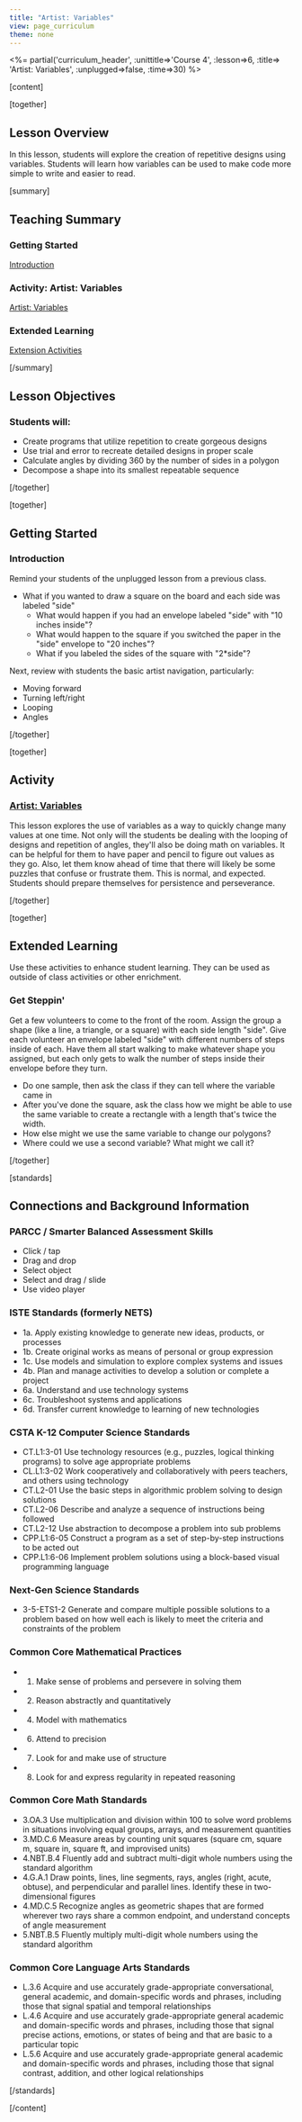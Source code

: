 ```yaml
---
title: "Artist: Variables"
view: page_curriculum
theme: none
---
```


<%= partial('curriculum_header', :unittitle=>'Course 4', :lesson=>6, :title=> 'Artist: Variables', :unplugged=>false, :time=>30) %>

[content]

[together]

## Lesson Overview 
In this lesson, students will explore the creation of repetitive designs using variables. Students will learn how variables can be used to make code more simple to write and easier to read. 

[summary]

## Teaching Summary
### **Getting Started**

[Introduction](#GetStarted) <br/>

### **Activity: Artist: Variables**

[Artist: Variables](#Activity)

### **Extended Learning**

[Extension Activities](#Extended)


[/summary]

## Lesson Objectives 
### Students will:

- Create programs that utilize repetition to create gorgeous designs
- Use trial and error to recreate detailed designs in proper scale
- Calculate angles by dividing 360 by the number of sides in a polygon
- Decompose a shape into its smallest repeatable sequence

[/together]

[together]

## Getting Started

### <a name="GetStarted"></a> Introduction

Remind your students of the unplugged lesson from a previous class.  

- What if you wanted to draw a square on the board and each side was labeled "side"
  - What would happen if you had an envelope labeled "side" with "10 inches inside"?
  - What would happen to the square if you switched the paper in the "side" envelope to "20 inches"?
  - What if you labeled the sides of the square with "2*side"?

Next, review with students the basic artist navigation, particularly:

- Moving forward
- Turning left/right
- Looping
- Angles

[/together]

[together]

## Activity
### <a name="Activity"></a> [Artist: Variables](http://learn.letron.vip/s/course4/stage/6/puzzle/1)

This lesson explores the use of variables as a way to quickly change many values at one time. Not only will the students be dealing with the looping of designs and repetition of angles, they'll also be doing math on variables.  It can be helpful for them to have paper and pencil to figure out values as they go. Also, let them know ahead of time that there will likely be some puzzles that confuse or frustrate them. This is normal, and expected.  Students should prepare themselves for persistence and perseverance.


[/together]


<!--(this is left in here as an example of how to include an image in Markdown)
![](binaryphoto.png) -->


[together]

## Extended Learning 
<a name="Extended"></a>Use these activities to enhance student learning. They can be used as outside of class activities or other enrichment.

### Get Steppin'

Get a few volunteers to come to the front of the room.  Assign the group a shape (like a line, a triangle, or a square) with each side length "side". Give each volunteer an envelope labeled "side" with different numbers of steps inside of each.  Have them all start walking to make whatever shape you assigned, but each only gets to walk the number of steps inside their envelope before they turn. 

- Do one sample, then ask the class if they can tell where the variable came in
- After you've done the square, ask the class how we might be able to use the same variable to create a rectangle with a length that's twice the width.
- How else might we use the same variable to change our polygons?
- Where could we use a second variable? What might we call it?

[/together]

[standards]

## Connections and Background Information

### PARCC / Smarter Balanced Assessment Skills
- Click / tap
- Drag and drop
- Select object
- Select and drag / slide
- Use video player

### ISTE Standards (formerly NETS)

- 1a. Apply existing knowledge to generate new ideas, products, or processes
- 1b. Create original works as means of personal or group expression
- 1c. Use models and simulation to explore complex systems and issues
- 4b. Plan and manage activities to develop a solution or complete a project
- 6a. Understand and use technology systems
- 6c. Troubleshoot systems and applications
- 6d. Transfer current knowledge to learning of new technologies

### CSTA K-12 Computer Science Standards

- CT.L1:3-01 Use technology resources (e.g., puzzles, logical thinking programs) to solve age appropriate problems
- CL.L1:3-02 Work cooperatively and collaboratively with peers teachers, and others using technology
- CT.L2-01 Use the basic steps in algorithmic problem solving to design solutions
- CT.L2-06 Describe and analyze a sequence of instructions being followed
- CT.L2-12 Use abstraction to decompose a problem into sub problems
- CPP.L1:6-05 Construct a program as a set of step-by-step instructions to be acted out
- CPP.L1:6-06 Implement problem solutions using a block-based visual programming language

### Next-Gen Science Standards

- 3-5-ETS1-2 Generate and compare multiple possible solutions to a problem based on how well each is likely to meet the criteria and constraints of the problem

### Common Core Mathematical Practices

- 1. Make sense of problems and persevere in solving them
- 2. Reason abstractly and quantitatively
- 4. Model with mathematics
- 6. Attend to precision
- 7. Look for and make use of structure
- 8. Look for and express regularity in repeated reasoning

### Common Core Math Standards

- 3.OA.3 Use multiplication and division within 100 to solve word problems in situations involving equal groups, arrays, and measurement quantities
- 3.MD.C.6 Measure areas by counting unit squares (square cm, square m, square in, square ft, and improvised units)
- 4.NBT.B.4 Fluently add and subtract multi-digit whole numbers using the standard algorithm
- 4.G.A.1 Draw points, lines, line segments, rays, angles (right, acute, obtuse), and perpendicular and parallel lines. Identify these in two-dimensional figures
- 4.MD.C.5 Recognize angles as geometric shapes that are formed wherever two rays share a common endpoint, and understand concepts of angle measurement
- 5.NBT.B.5 Fluently multiply multi-digit whole numbers using the standard algorithm

### Common Core Language Arts Standards

- L.3.6 Acquire and use accurately grade-appropriate conversational, general academic, and domain-specific words and phrases, including those that signal spatial and temporal relationships
- L.4.6 Acquire and use accurately grade-appropriate general academic and domain-specific words and phrases, including those that signal precise actions, emotions, or states of being and that are basic to a particular topic
- L.5.6 Acquire and use accurately grade-appropriate general academic and domain-specific words and phrases, including those that signal contrast, addition, and other logical relationships


[/standards]

[/content]

<link rel="stylesheet" type="text/css" href="../docs/morestyle.css"/>
